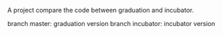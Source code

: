 A project compare the code between graduation and incubator.

branch master: graduation version
branch incubator: incubator version
